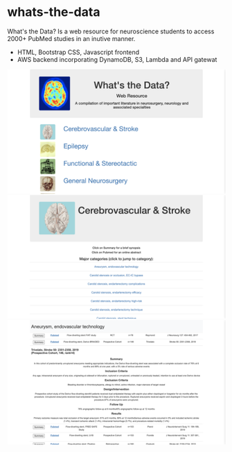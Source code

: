 # whats-the-data

What's the Data? Is a web resource for neuroscience students to access 2000+ PubMed studies in an inutive manner. 
- HTML, Bootstrap CSS, Javascript frontend 
- AWS backend incorporating DynamoDB, S3, Lambda and API gatewat

![Alt text](home_page.png "Optional title")
![Alt text](cerebrovascular.png "Optional title")
![Alt text](data_viewing.png "Optional title")
